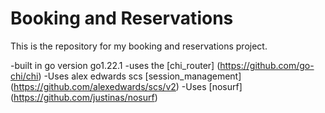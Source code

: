 # Booking and Reservations

This is the repository for my booking and reservations project.

-built in go version go1.22.1
-uses the [chi_router] (https://github.com/go-chi/chi)
-Uses alex edwards scs [session_management] (https://github.com/alexedwards/scs/v2)
-Uses [nosurf] (https://github.com/justinas/nosurf)